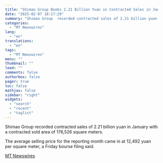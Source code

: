 ```yaml
---
title: "Shimao Group Books 2.21 Billion Yuan in Contracted Sales in January"
date: "2025-02-07 18:17:29"
summary: "Shimao Group  recorded contracted sales of 2.21 billion yuan in January with a contracted sold area of 176,526 square meters. The average selling price for the reporting month came in at 12,492 yuan per square meter, a Friday bourse filing said."
categories:
  - "MT Newswires"
lang:
  - "en"
translations:
  - "en"
tags:
  - "MT Newswires"
menu: ""
thumbnail: ""
lead: ""
comments: false
authorbox: false
pager: true
toc: false
mathjax: false
sidebar: "right"
widgets:
  - "search"
  - "recent"
  - "taglist"
---
```


Shimao Group recorded contracted sales of 2.21 billion yuan in January with a contracted sold area of 176,526 square meters.

The average selling price for the reporting month came in at 12,492 yuan per square meter, a Friday bourse filing said.

[MT Newswires](https://www.tradingview.com/news/mtnewswires.com:20250207:G2465092:0/)
